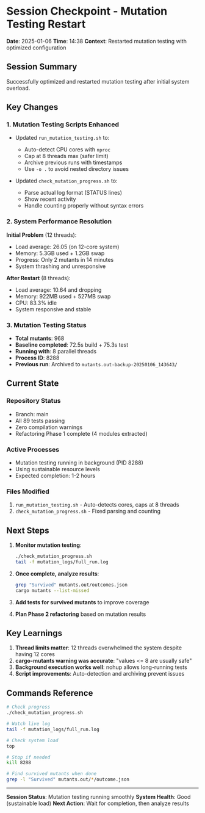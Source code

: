 # Session Checkpoint - Mutation Testing Restart

**Date**: 2025-01-06
**Time**: 14:38
**Context**: Restarted mutation testing with optimized configuration

## Session Summary

Successfully optimized and restarted mutation testing after initial system overload.

## Key Changes

### 1. Mutation Testing Scripts Enhanced
- Updated `run_mutation_testing.sh` to:
  - Auto-detect CPU cores with `nproc`
  - Cap at 8 threads max (safer limit)
  - Archive previous runs with timestamps
  - Use `-o .` to avoid nested directory issues

- Updated `check_mutation_progress.sh` to:
  - Parse actual log format (STATUS lines)
  - Show recent activity
  - Handle counting properly without syntax errors

### 2. System Performance Resolution
**Initial Problem** (12 threads):
- Load average: 26.05 (on 12-core system)
- Memory: 5.3GB used + 1.2GB swap
- Progress: Only 2 mutants in 14 minutes
- System thrashing and unresponsive

**After Restart** (8 threads):
- Load average: 10.64 and dropping
- Memory: 922MB used + 527MB swap
- CPU: 83.3% idle
- System responsive and stable

### 3. Mutation Testing Status
- **Total mutants**: 968
- **Baseline completed**: 72.5s build + 75.3s test
- **Running with**: 8 parallel threads
- **Process ID**: 8288
- **Previous run**: Archived to `mutants.out-backup-20250106_143643/`

## Current State

### Repository Status
- Branch: main
- All 89 tests passing
- Zero compilation warnings
- Refactoring Phase 1 complete (4 modules extracted)

### Active Processes
- Mutation testing running in background (PID 8288)
- Using sustainable resource levels
- Expected completion: 1-2 hours

### Files Modified
1. `run_mutation_testing.sh` - Auto-detects cores, caps at 8 threads
2. `check_mutation_progress.sh` - Fixed parsing and counting

## Next Steps

1. **Monitor mutation testing**:
   ```bash
   ./check_mutation_progress.sh
   tail -f mutation_logs/full_run.log
   ```

2. **Once complete, analyze results**:
   ```bash
   grep "Survived" mutants.out/outcomes.json
   cargo mutants --list-missed
   ```

3. **Add tests for survived mutants** to improve coverage

4. **Plan Phase 2 refactoring** based on mutation results

## Key Learnings

1. **Thread limits matter**: 12 threads overwhelmed the system despite having 12 cores
2. **cargo-mutants warning was accurate**: "values <= 8 are usually safe"
3. **Background execution works well**: nohup allows long-running tests
4. **Script improvements**: Auto-detection and archiving prevent issues

## Commands Reference

```bash
# Check progress
./check_mutation_progress.sh

# Watch live log
tail -f mutation_logs/full_run.log

# Check system load
top

# Stop if needed
kill 8288

# Find survived mutants when done
grep -l "Survived" mutants.out/*/outcome.json
```

---

**Session Status**: Mutation testing running smoothly
**System Health**: Good (sustainable load)
**Next Action**: Wait for completion, then analyze results